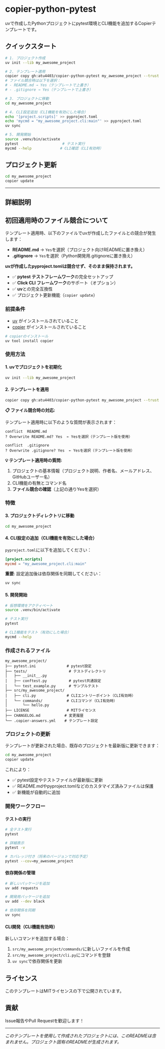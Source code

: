 # copier-python-pytest

uvで作成したPythonプロジェクトにpytest環境とCLI機能を追加するCopierテンプレートです。

## クイックスタート

```bash
# 1. プロジェクト作成
uv init --lib my_awesome_project

# 2. テンプレート適用
copier copy gh:atu4403/copier-python-pytest my_awesome_project --trust
# ファイル競合時は以下を選択：
# - README.md → Yes（テンプレートで上書き）
# - .gitignore → Yes（テンプレートで上書き）

# 3. プロジェクトに移動
cd my_awesome_project

# 4. CLI設定追加（CLI機能を有効にした場合）
echo '[project.scripts]' >> pyproject.toml
echo 'mycmd = "my_awesome_project.cli:main"' >> pyproject.toml
uv sync

# 5. 開発開始
source .venv/bin/activate
pytest                    # テスト実行
mycmd --help             # CLI確認（CLI有効時）
```

## プロジェクト更新

```bash
cd my_awesome_project
copier update
```

---

## 詳細説明

## 初回適用時のファイル競合について

テンプレート適用時、以下のファイルでuvが作成したファイルとの競合が発生します：

- **README.md** → `Yes`を選択（プロジェクト向けREADMEに置き換え）
- **.gitignore** → `Yes`を選択（Python開発用.gitignoreに置き換え）

**uvが作成したpyproject.tomlは競合せず、そのまま保持されます。**

- ✅ **pytest テストフレームワーク**の完全セットアップ
- ✅ **Click CLI フレームワーク**のサポート（オプション）
- ✅ **uv**との完全互換性
- ✅ プロジェクト更新機能（`copier update`）

### 前提条件

- [uv](https://docs.astral.sh/uv/) がインストールされていること
- [copier](https://copier.readthedocs.io/) がインストールされていること

```bash
# copierのインストール
uv tool install copier
```

### 使用方法

#### 1. uvでプロジェクトを初期化

```bash
uv init --lib my_awesome_project
```

#### 2. テンプレートを適用

```bash
copier copy gh:atu4403/copier-python-pytest my_awesome_project --trust
```

**📋 ファイル競合時の対応:**

テンプレート適用時に以下のような質問が表示されます：

```
conflict  README.md
? Overwrite README.md? Yes  ← Yesを選択（テンプレート版を使用）

conflict  .gitignore  
? Overwrite .gitignore? Yes  ← Yesを選択（テンプレート版を使用）
```

**💡 テンプレート適用時の質問:**

1. プロジェクトの基本情報（プロジェクト説明、作者名、メールアドレス、GitHubユーザー名）
2. CLI機能の有無とコマンド名
3. **ファイル競合の確認**（上記の通りYesを選択）

### 特徴

#### 3. プロジェクトディレクトリに移動

```bash
cd my_awesome_project
```

#### 4. CLI設定の追加（CLI機能を有効にした場合）

`pyproject.toml`に以下を追加してください：

```toml
[project.scripts]
mycmd = "my_awesome_project.cli:main"
```

**重要**: 設定追加後は依存関係を同期してください：

```bash
uv sync
```

#### 5. 開発開始

```bash
# 仮想環境をアクティベート
source .venv/bin/activate

# テスト実行
pytest

# CLI機能をテスト（有効にした場合）
mycmd --help
```

### 作成されるファイル

```
my_awesome_project/
├── pytest.ini              # pytest設定
├── tests/                   # テストディレクトリ
│   ├── __init__.py
│   ├── conftest.py          # pytest共通設定
│   └── test_example.py      # サンプルテスト
├── src/my_awesome_project/
│   ├── cli.py              # CLIエントリーポイント（CLI有効時）
│   └── commands/           # CLIコマンド（CLI有効時）
│       └── hello.py
├── LICENSE                 # MITライセンス
├── CHANGELOG.md           # 変更履歴
└── .copier-answers.yml    # テンプレート設定
```

### プロジェクトの更新

テンプレートが更新された場合、既存のプロジェクトを最新版に更新できます：

```bash
cd my_awesome_project
copier update
```

これにより：
- ✅ pytest設定やテストファイルが最新版に更新
- ✅ README.mdやpyproject.tomlなどのカスタマイズ済みファイルは保護
- ✅ 新機能が自動的に追加

### 開発ワークフロー

#### テストの実行

```bash
# 全テスト実行
pytest

# 詳細表示
pytest -v

# カバレッジ付き（将来のバージョンで対応予定）
pytest --cov=my_awesome_project
```

#### 依存関係の管理

```bash
# 新しいパッケージを追加
uv add requests

# 開発用パッケージを追加
uv add --dev black

# 依存関係を同期
uv sync
```

#### CLI開発（CLI機能有効時）

新しいコマンドを追加する場合：

1. `src/my_awesome_project/commands/`に新しいファイルを作成
2. `src/my_awesome_project/cli.py`にコマンドを登録
3. `uv sync`で依存関係を更新

## ライセンス

このテンプレートはMITライセンスの下で公開されています。

## 貢献

Issue報告やPull Requestを歓迎します！

---

*このテンプレートを使用して作成されたプロジェクトには、このREADMEは含まれません。プロジェクト固有のREADMEが生成されます。*
